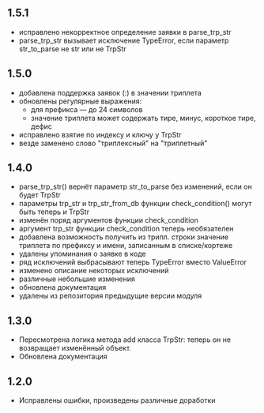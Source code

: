 ## 1.5.1

* исправлено некорректное определение заявки в parse_trp_str
* parse_trp_str вызывает исключение TypeError, если параметр str_to_parse не str или не TrpStr

## 1.5.0

* добавлена поддержка заявок (:) в значении триплета
* обновлены регулярные выражения:
   - для префикса — до 24 символов
   - значение триплета может содержать тире, минус, короткое тире, дефис
* исправлено взятие по индексу и ключу у TrpStr
* везде заменено слово "триплексный" на "триплетный"

## 1.4.0

* parse_trp_str() вернёт параметр str_to_parse без изменений, если он будет TrpStr
* параметры trp_str и trp_str_from_db функции check_condition() могут быть теперь и TrpStr
* изменён поряд аргументов функции check_condition
* аргумент trp_str функции check_condition теперь необязателен
* добавлена возможность получить из трипл. строки значение триплета по префиксу и имени, записанным в списке/кортеже
* удалены упоминания о заявке в коде
* ряд исключений выбрасывают теперь TypeError вместо ValueError
* изменено описание некоторых исключений
* различные небольшие изменения
* обновлена документация
* удалены из репозитория предыдущие версии модуля

## 1.3.0

* Пересмотрена логика метода add класса TrpStr: теперь он не возвращает изменённый объект.
* Обновлена документация

## 1.2.0

* Исправлены ошибки, произведены различные доработки

